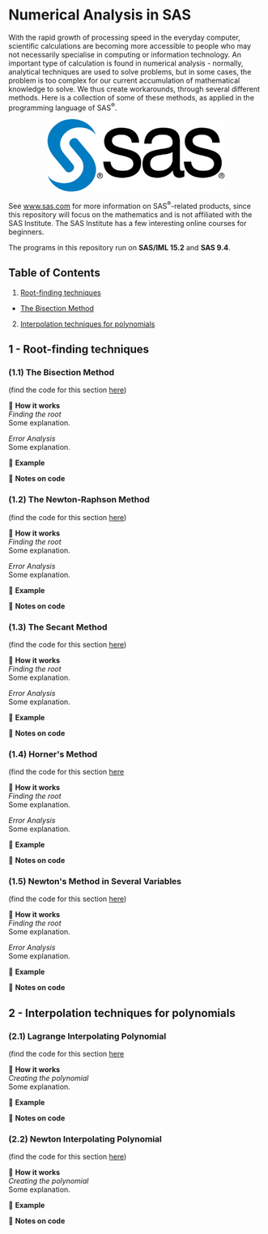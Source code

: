 # Numerical Analysis in SAS

With the rapid growth of processing speed in the everyday computer, scientific calculations are becoming more accessible to people who may not necessarily specialise in computing or information technology. An important type of calculation is found in numerical analysis - normally, analytical techniques are used to solve problems, but in some cases, the problem is too complex for our current accumulation of mathematical knowledge to solve. We thus create workarounds, through several different methods. Here is a collection of some of these methods, as applied in the programming language of SAS<sup>®</sup>.

<p align="center">
  <img width="350p" src="https://github.com/nuclearcheesecake/numerical-analysis-in-sas/blob/master/Misc/SAS.png">
</p>

See www.sas.com for more information on SAS<sup>®</sup>-related products, since this repository will focus on the mathematics and is not affiliated with the SAS Institute. The SAS Institute has a few interesting online courses for beginners.

The programs in this repository run on **SAS/IML 15.2** and **SAS 9.4**.

## Table of Contents

1. [Root-finding techniques](#roots)
  * [The Bisection Method](#bis)
2. [Interpolation techniques for polynomials](#inter)

<a name="roots"></a>
## 1 - Root-finding techniques

<a name="bis"></a>
### (1.1) The Bisection Method

(find the code for this section [here](https://github.com/nuclearcheesecake/numerical-analysis-in-sas/blob/master/1%20-%20Root-finding%20techniques/BisectionMethod.sas))

🔧 **How it works** <br/>
_Finding the root_<br/>
Some explanation. <br/>

_Error Analysis_<br/>
Some explanation. <br/>

📖 **Example**

💾 **Notes on code**

### (1.2) The Newton-Raphson Method

(find the code for this section [here](https://github.com/nuclearcheesecake/numerical-analysis-in-sas/blob/master/1%20-%20Root-finding%20techniques/NewtonRaphson.sas))

🔧 **How it works** <br/>
_Finding the root_<br/>
Some explanation. <br/>

_Error Analysis_<br/>
Some explanation. <br/>

📖 **Example**

💾 **Notes on code**

### (1.3) The Secant Method

(find the code for this section [here](https://github.com/nuclearcheesecake/numerical-analysis-in-sas/blob/master/1%20-%20Root-finding%20techniques/SecantMethod.sas))

🔧 **How it works** <br/>
_Finding the root_<br/>
Some explanation. <br/>

_Error Analysis_<br/>
Some explanation. <br/>

📖 **Example**

💾 **Notes on code**

### (1.4) Horner's Method

(find the code for this section [here]()

🔧 **How it works** <br/>
_Finding the root_<br/>
Some explanation. <br/>

_Error Analysis_<br/>
Some explanation. <br/>

📖 **Example**

💾 **Notes on code**

### (1.5) Newton's Method in Several Variables

(find the code for this section [here](https://github.com/nuclearcheesecake/numerical-analysis-in-sas/blob/master/1%20-%20Root-finding%20techniques/NewtonSystemOfNonlinearEquations.sas))

🔧 **How it works** <br/>
_Finding the root_<br/>
Some explanation. <br/>

_Error Analysis_<br/>
Some explanation. <br/>

📖 **Example**

💾 **Notes on code**


<a name="inter"></a>
## 2 - Interpolation techniques for polynomials

### (2.1) Lagrange Interpolating Polynomial

(find the code for this section [here]()

🔧 **How it works** <br/>
_Creating the polynomial_<br/>
Some explanation. <br/>


📖 **Example**

💾 **Notes on code**

### (2.2) Newton Interpolating Polynomial

(find the code for this section [here](https://github.com/nuclearcheesecake/numerical-analysis-in-sas/blob/master/2%20-%20Interpolation%20techniques%20for%20polynomials/NewtonInterpolatingPolynomial.sas))

🔧 **How it works** <br/>
_Creating the polynomial_<br/>
Some explanation. <br/>


📖 **Example**

💾 **Notes on code**
